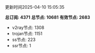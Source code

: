 更新时间2025-04-10 15:05:35

**总订阅: 4371**
**总节点: 10681**
**有效节点: 2683**
- v2ray节点: 1308
- trojan节点: 1151
- ss节点: 223
- ssr节点: 1
